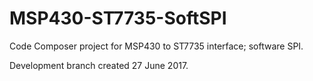 # MSP430-ST7735-SoftSPI
Code Composer project for MSP430 to ST7735 interface; software SPI. 

Development branch created 27 June 2017.
